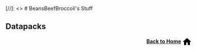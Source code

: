 [//]: <> # BeansBeefBroccoli's Stuff

<head> <link rel="icon" type="image/png" sizes="36x36" href="/favicons/android-chrome-36x36.png"> <link rel="icon" type="image/png" sizes="48x48" href="/favicons/android-chrome-48x48.png"> <link rel="icon" type="image/png" sizes="72x72" href="/favicons/android-chrome-72x72.png"> <link rel="icon" type="image/png" sizes="96x96" href="/favicons/android-chrome-96x96.png"> <link rel="icon" type="image/png" sizes="144x144" href="/favicons/android-chrome-144x144.png"> <link rel="icon" type="image/png" sizes="192x192" href="/favicons/android-chrome-192x192.png"> <link rel="icon" type="image/png" sizes="256x192" href="/favicons/android-chrome-256x256.png"> <link rel="icon" type="image/png" sizes="384x384" href="/favicons/android-chrome-384x384.png"> <link rel="icon" type="image/png" sizes="512x512" href="/favicons/android-chrome-512x512.png"> <link rel="icon" type="image/png" sizes="512x512" href="/favicons/android-icon-36x36.png"> <link rel="apple-touch-icon" type="image/png" sizes="60x60" href="/favicons/apple-icon-60x60.png"> <link rel="apple-touch-icon" type="image/png" sizes="72x72" href="/favicons/apple-icon-72x72.png"> <link rel="apple-touch-icon" type="image/png" sizes="76x76" href="/favicons/apple-icon-76x76.png"> <link rel="apple-touch-icon" type="image/png" sizes="114x114" href="/favicons/apple-icon-114x114.png"> <link rel="apple-touch-icon" type="image/png" sizes="120x120" href="/favicons/apple-icon-120x120.png"> <link rel="apple-touch-icon" type="image/png" sizes="152x152" href="/favicons/apple-icon-152x152.png"> <link rel="apple-touch-icon" type="image/png" sizes="180x180" href="/favicons/apple-icon-180x180.png"> <link rel="apple-touch-icon" type="image/png" sizes="57x57" href="/favicons/apple-touch-icon-57x57.png"> <link rel="apple-touch-icon" type="image/png" sizes="60x60" href="/favicons/apple-touch-icon-60x60.png"> <link rel="apple-touch-icon" type="image/png" sizes="72x72" href="/favicons/apple-touch-icon-72x72.png"> <link rel="apple-touch-icon" type="image/png" sizes="76x76" href="/favicons/apple-touch-icon-76x76.png"> <link rel="apple-touch-icon" type="image/png" sizes="120x120" href="/favicons/apple-touch-icon-120x120.png"> <link rel="apple-touch-icon" type="image/png" sizes="144x144" href="/favicons/apple-touch-icon-144x144.png"> <link rel="apple-touch-icon" type="image/png" sizes="152x152" href="/favicons/apple-touch-icon-152x152.png"> <link rel="apple-touch-icon" type="image/png" sizes="180x180" href="/favicons/apple-touch-icon-180x180.png"> <link rel="apple-touch-icon" type="image/png" sizes="57x57" href="/favicons/apple-touch-icon.png"> <meta name="msapplication-config" content="/favicons/browserconfig.xml"> <link rel="icon" type="image/png" sizes="16x16" href="/favicons/favicon-16x16.png"> <link rel="icon" type="image/png" sizes="32x32" href="/favicons/favicon-32x32.png"> <link rel="icon" type="image/png" sizes="96x96" href="/favicons/favicon-96x96.png"> <link rel="shortcut icon" href="/favicons/favicon.ico"> <meta name="msapplication-TileImage" content="/favicons/ms-icon-144x144.png"> <link rel="mask-icon" color="#000000" href="/favicons/safari-pinned-tab.svg"> <link rel="manifest" href="/favicons/site.webmanifest"> <meta name="msapplication-TileColor" content="#2d89ef"> <meta name="theme-color" content="#ffffff"> </head>

## Datapacks

<p align="right"><a href="/"><b>Back to Home</b></a> <img src="/images/home.png" alt="Home" width="24" height="24" style="vertical-align:middle"></p>
